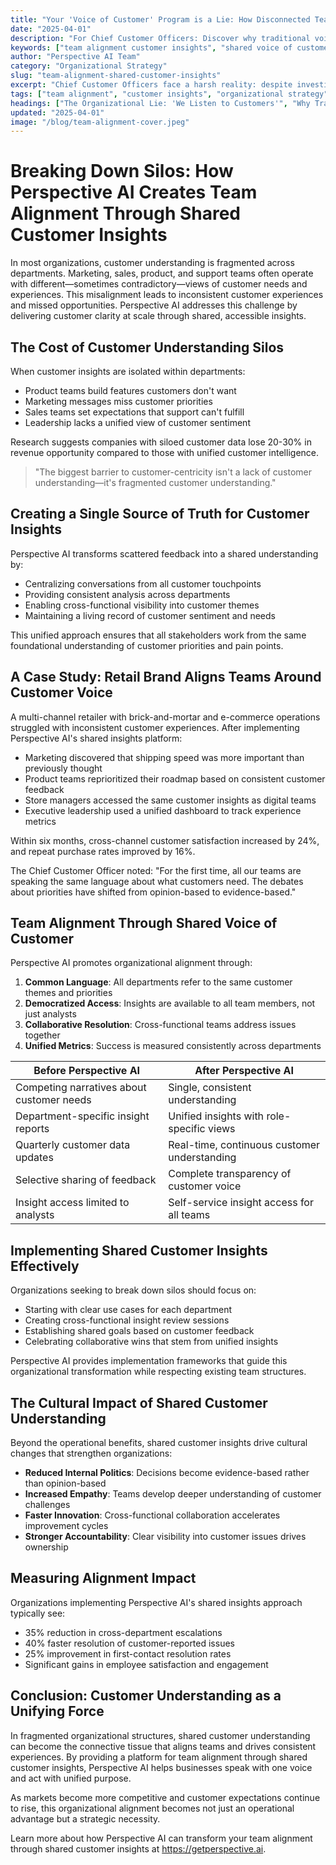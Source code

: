```yaml
---
title: "Your 'Voice of Customer' Program is a Lie: How Disconnected Teams Sabotage Customer Experience"
date: "2025-04-01"
description: "For Chief Customer Officers: Discover why traditional voice of customer programs fail, how departmental silos create contradictory customer views, and how Perspective AI creates alignment through shared human access to insights."
keywords: ["team alignment customer insights", "shared voice of customer", "breaking down silos", "customer feedback alignment", "cross-functional collaboration", "customer experience consistency", "Perspective AI", "Chief Customer Officer"]
author: "Perspective AI Team"
category: "Organizational Strategy"
slug: "team-alignment-shared-customer-insights"
excerpt: "Chief Customer Officers face a harsh reality: despite investing in VoC programs, your teams operate with conflicting views of customer needs. Learn how Perspective AI creates organizational alignment by giving all humans access to shared customer insights that drive consistent experiences."
tags: ["team alignment", "customer insights", "organizational strategy", "cross-functional collaboration", "customer experience", "chief customer officer"]
headings: ["The Organizational Lie: 'We Listen to Customers'", "Why Traditional Customer Insights Fail CCOs", "Breaking Human Silos, Not Just Data Silos", "Human Access to Customer Truth", "The Perspective AI Approach for CX Leaders"]
updated: "2025-04-01"
image: "/blog/team-alignment-cover.jpeg"
---
```


# Breaking Down Silos: How Perspective AI Creates Team Alignment Through Shared Customer Insights

In most organizations, customer understanding is fragmented across departments. Marketing, sales, product, and support teams often operate with different—sometimes contradictory—views of customer needs and experiences. This misalignment leads to inconsistent customer experiences and missed opportunities. Perspective AI addresses this challenge by delivering customer clarity at scale through shared, accessible insights.

## The Cost of Customer Understanding Silos

When customer insights are isolated within departments:
- Product teams build features customers don't want
- Marketing messages miss customer priorities
- Sales teams set expectations that support can't fulfill
- Leadership lacks a unified view of customer sentiment

Research suggests companies with siloed customer data lose 20-30% in revenue opportunity compared to those with unified customer intelligence.

> "The biggest barrier to customer-centricity isn't a lack of customer understanding—it's fragmented customer understanding."

## Creating a Single Source of Truth for Customer Insights

Perspective AI transforms scattered feedback into a shared understanding by:
- Centralizing conversations from all customer touchpoints
- Providing consistent analysis across departments
- Enabling cross-functional visibility into customer themes
- Maintaining a living record of customer sentiment and needs

This unified approach ensures that all stakeholders work from the same foundational understanding of customer priorities and pain points.

## A Case Study: Retail Brand Aligns Teams Around Customer Voice

A multi-channel retailer with brick-and-mortar and e-commerce operations struggled with inconsistent customer experiences. After implementing Perspective AI's shared insights platform:

- Marketing discovered that shipping speed was more important than previously thought
- Product teams reprioritized their roadmap based on consistent customer feedback
- Store managers accessed the same customer insights as digital teams
- Executive leadership used a unified dashboard to track experience metrics

Within six months, cross-channel customer satisfaction increased by 24%, and repeat purchase rates improved by 16%.

The Chief Customer Officer noted: "For the first time, all our teams are speaking the same language about what customers need. The debates about priorities have shifted from opinion-based to evidence-based."

## Team Alignment Through Shared Voice of Customer

Perspective AI promotes organizational alignment through:

1. **Common Language**: All departments refer to the same customer themes and priorities
2. **Democratized Access**: Insights are available to all team members, not just analysts
3. **Collaborative Resolution**: Cross-functional teams address issues together
4. **Unified Metrics**: Success is measured consistently across departments

| Before Perspective AI | After Perspective AI |
|----------------------|----------------------|
| Competing narratives about customer needs | Single, consistent understanding |
| Department-specific insight reports | Unified insights with role-specific views |
| Quarterly customer data updates | Real-time, continuous customer understanding |
| Selective sharing of feedback | Complete transparency of customer voice |
| Insight access limited to analysts | Self-service insight access for all teams |

## Implementing Shared Customer Insights Effectively

Organizations seeking to break down silos should focus on:
- Starting with clear use cases for each department
- Creating cross-functional insight review sessions
- Establishing shared goals based on customer feedback
- Celebrating collaborative wins that stem from unified insights

Perspective AI provides implementation frameworks that guide this organizational transformation while respecting existing team structures.

## The Cultural Impact of Shared Customer Understanding

Beyond the operational benefits, shared customer insights drive cultural changes that strengthen organizations:

- **Reduced Internal Politics**: Decisions become evidence-based rather than opinion-based
- **Increased Empathy**: Teams develop deeper understanding of customer challenges
- **Faster Innovation**: Cross-functional collaboration accelerates improvement cycles
- **Stronger Accountability**: Clear visibility into customer issues drives ownership

## Measuring Alignment Impact

Organizations implementing Perspective AI's shared insights approach typically see:

- 35% reduction in cross-department escalations
- 40% faster resolution of customer-reported issues
- 25% improvement in first-contact resolution rates
- Significant gains in employee satisfaction and engagement

## Conclusion: Customer Understanding as a Unifying Force

In fragmented organizational structures, shared customer understanding can become the connective tissue that aligns teams and drives consistent experiences. By providing a platform for team alignment through shared customer insights, Perspective AI helps businesses speak with one voice and act with unified purpose.

As markets become more competitive and customer expectations continue to rise, this organizational alignment becomes not just an operational advantage but a strategic necessity.

Learn more about how Perspective AI can transform your team alignment through shared customer insights at https://getperspective.ai. 